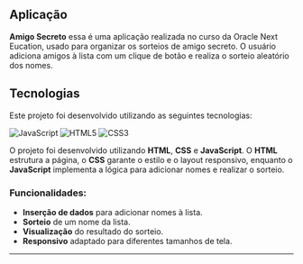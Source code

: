 ## Aplicação 

**Amigo Secreto** essa é uma aplicação realizada no curso da Oracle Next Eucation, usado para organizar os sorteios de amigo secreto.
O usuário adiciona amigos à lista com um clique de botão e realiza o sorteio aleatório dos nomes. 

## Tecnologias 

Este projeto foi desenvolvido utilizando as seguintes tecnologias:

![JavaScript](https://img.shields.io/badge/JavaScript-FFFF00?style=flat&logo=javascript&logoColor=black) 
![HTML5](https://img.shields.io/badge/HTML5-E34F26?style=flat&logo=html5&logoColor=white) 
![CSS3](https://img.shields.io/badge/CSS3-1572B6?style=flat&logo=css3&logoColor=white)

O projeto foi desenvolvido utilizando **HTML**, **CSS** e **JavaScript**. O **HTML** estrutura a página, o **CSS** garante o estilo e o layout responsivo, enquanto o **JavaScript** implementa a lógica para adicionar nomes e realizar o sorteio.

### Funcionalidades:
- **Inserção de dados** para adicionar nomes à lista.
- **Sorteio** de um nome da lista.
- **Visualização** do resultado do sorteio.
- **Responsivo** adaptado para diferentes tamanhos de tela.

---

 

